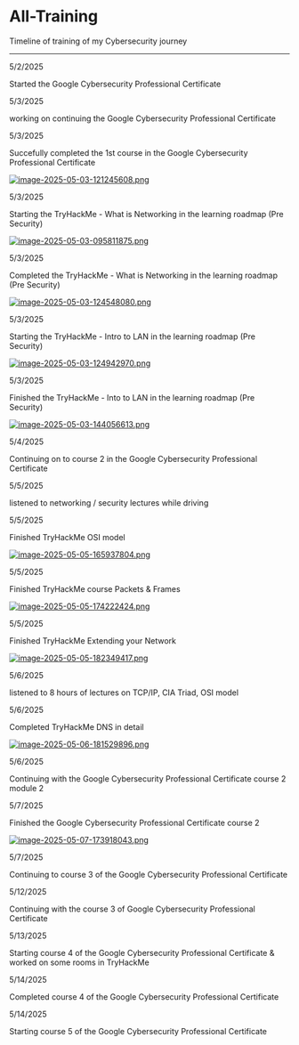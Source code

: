 # All-Training
Timeline of training of my Cybersecurity journey 

---------------------

5/2/2025

Started the Google Cybersecurity Professional Certificate

5/3/2025

working on continuing the Google Cybersecurity Professional Certificate

5/3/2025

Succefully completed the 1st course in the Google Cybersecurity Professional Certificate

[![image-2025-05-03-121245608.png](https://i.postimg.cc/k4Rpgt9c/image-2025-05-03-121245608.png)](https://postimg.cc/bD8T6rZD)

5/3/2025

Starting the TryHackMe - What is Networking in the learning roadmap (Pre Security)

[![image-2025-05-03-095811875.png](https://i.postimg.cc/85HQ9xkQ/image-2025-05-03-095811875.png)](https://postimg.cc/bDsB2C23)

5/3/2025

Completed the TryHackMe - What is Networking in the learning roadmap (Pre Security)

[![image-2025-05-03-124548080.png](https://i.postimg.cc/3JLX1sNv/image-2025-05-03-124548080.png)](https://postimg.cc/1fqV5Ypm)

5/3/2025

Starting the TryHackMe - Intro to LAN in the learning roadmap (Pre Security)

[![image-2025-05-03-124942970.png](https://i.postimg.cc/xd75jWMm/image-2025-05-03-124942970.png)](https://postimg.cc/zLCK02dD)

5/3/2025

Finished the TryHackMe - Into to LAN in the learning roadmap (Pre Security)

[![image-2025-05-03-144056613.png](https://i.postimg.cc/fRs2Mww0/image-2025-05-03-144056613.png)](https://postimg.cc/8jyBHgf1)

5/4/2025

Continuing on to course 2 in the Google Cybersecurity Professional Certificate

5/5/2025

listened to networking / security lectures while driving

5/5/2025

Finished TryHackMe OSI model

[![image-2025-05-05-165937804.png](https://i.postimg.cc/qqqB1JBr/image-2025-05-05-165937804.png)](https://postimg.cc/WqRP3PJY)

5/5/2025

Finished TryHackMe course Packets & Frames

[![image-2025-05-05-174222424.png](https://i.postimg.cc/SsxnJX1L/image-2025-05-05-174222424.png)](https://postimg.cc/5HD4rtVj)

5/5/2025

Finished TryHackMe Extending your Network

[![image-2025-05-05-182349417.png](https://i.postimg.cc/J0ZvSC9s/image-2025-05-05-182349417.png)](https://postimg.cc/BPZm1kZ3)

5/6/2025

listened to 8 hours of lectures on TCP/IP, CIA Triad, OSI model

5/6/2025

Completed TryHackMe DNS in detail 

[![image-2025-05-06-181529896.png](https://i.postimg.cc/WbD5qcdH/image-2025-05-06-181529896.png)](https://postimg.cc/JGLNSgcN)

5/6/2025

Continuing with the Google Cybersecurity Professional Certificate course 2 module 2

5/7/2025

Finished the Google Cybersecurity Professional Certificate course 2

[![image-2025-05-07-173918043.png](https://i.postimg.cc/gkhmMVkq/image-2025-05-07-173918043.png)](https://postimg.cc/6yBkqGZy)

5/7/2025

Continuing to course 3 of the Google Cybersecurity Professional Certificate

5/12/2025

Continuing with the course 3 of Google Cybersecurity Professional Certificate

5/13/2025

Starting course 4 of the Google Cybersecurity Professional Certificate & worked on some rooms in TryHackMe

5/14/2025

Completed course 4 of the Google Cybersecurity Professional Certificate

5/14/2025

Starting course 5 of the Google Cybersecurity Professional Certificate


